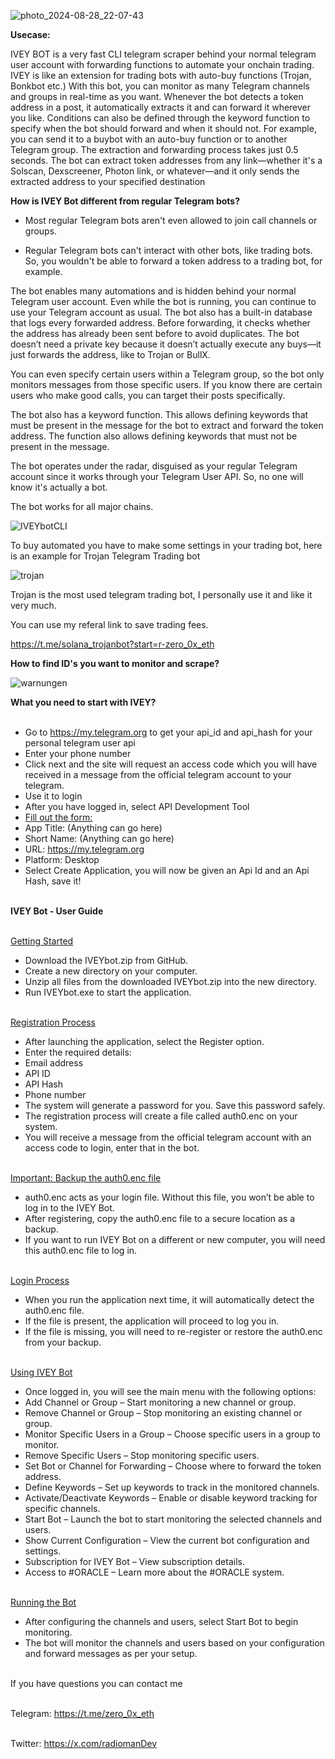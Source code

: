 ![photo_2024-08-28_22-07-43](https://github.com/user-attachments/assets/e1a9aedd-a065-40fb-8670-a43fb1ddd309)

**Usecase:**

IVEY BOT is a very fast CLI telegram scraper behind your normal telegram user account with forwarding functions to automate your onchain trading.
IVEY is like an extension for trading bots with auto-buy functions (Trojan, Bonkbot etc.)
With this bot, you can monitor as many Telegram channels and groups in real-time as you want. Whenever the bot detects a token address in a post, it automatically extracts it and can forward it wherever you like. Conditions can also be defined through the keyword function to specify when the bot should forward and when it should not.
For example, you can send it to a buybot with an auto-buy function or to another Telegram group. The extraction and forwarding process takes just 0.5 seconds. The bot can extract token addresses from
any link—whether it's a Solscan, Dexscreener, Photon link, or whatever—and it only sends the extracted address to your specified destination

**How is IVEY Bot different from regular Telegram bots?**

- Most regular Telegram bots aren't even allowed to join call channels or groups.

- Regular Telegram bots can't interact with other bots, like trading bots. So, you wouldn't be able to forward a token address to a trading bot, for example.

The bot enables many automations and is hidden behind your normal Telegram user account. Even while the bot is running, you can continue to use your Telegram account as usual.
The bot also has a built-in database that logs every forwarded address. Before forwarding, it checks whether the address has already been sent before to avoid duplicates. 
The bot doesn’t need a private key because it doesn’t actually execute any buys—it just forwards the address, like to Trojan or BullX.

You can even specify certain users within a Telegram group, so the bot only monitors messages from those specific users. If you know there are certain users who make good calls, 
you can target their posts specifically. 

The bot also has a keyword function. This allows defining keywords that must be present in the message for the bot to extract and forward the token address. The function also allows defining keywords that must not be present in the message.

The bot operates under the radar, disguised as your regular Telegram account since it works through your Telegram User API. So, no one will know it's actually a bot.

The bot works for all major chains.

![IVEYbotCLI](https://github.com/user-attachments/assets/a1f60615-a1d3-49eb-b74c-a7392cfcde6e)

To buy automated you have to make some settings in your trading bot, here is an example for Trojan Telegram Trading bot

![trojan](https://github.com/user-attachments/assets/5af09371-1cfd-4ad6-a444-429133cb895e)

Trojan is the most used telegram trading bot, I personally use it and like it very much.

You can use my referal link to save trading fees.

https://t.me/solana_trojanbot?start=r-zero_0x_eth

**How to find ID's you want to monitor and scrape?**


![warnungen](https://github.com/user-attachments/assets/38a346f9-ca89-46e4-add1-e42f8b2f6e97)


**What you need to start with IVEY?**<br><br>

- Go to https://my.telegram.org to get your api_id and api_hash for your personal telegram user api<br>
- Enter your phone number<br>
- Click next and the site will request an access code which you will have received in a message from the official telegram account to your telegram.<br>
- Use it to login<br>
- After you have logged in, select API Development Tool<br>
- <u>Fill out the form:</u><br>
- App Title: (Anything can go here)<br>
- Short Name: (Anything can go here)<br>
- URL: https://my.telegram.org<br>
- Platform: Desktop<br>
- Select Create Application, you will now be given an Api Id and an Api Hash, save it!<br><br>

**IVEY Bot - User Guide**<br><br>

<u>Getting Started</u><br>
- Download the IVEYbot.zip from GitHub.<br>
- Create a new directory on your computer.<br>
- Unzip all files from the downloaded IVEYbot.zip into the new directory.<br>
- Run IVEYbot.exe to start the application.<br><br>

<u>Registration Process</u><br>
- After launching the application, select the Register option.<br>
- Enter the required details:<br>
- Email address<br>
- API ID<br>
- API Hash<br>
- Phone number<br>
- The system will generate a password for you. Save this password safely.<br>
- The registration process will create a file called auth0.enc on your system.<br>
- You will receive a message from the official telegram account with an access code to login, enter that in the bot.<br><br>

<u>Important: Backup the auth0.enc file</u><br>
- auth0.enc acts as your login file. Without this file, you won’t be able to log in to the IVEY Bot.<br>
- After registering, copy the auth0.enc file to a secure location as a backup.<br>
- If you want to run IVEY Bot on a different or new computer, you will need this auth0.enc file to log in.<br><br>

<u>Login Process</u><br>
- When you run the application next time, it will automatically detect the auth0.enc file.<br>
- If the file is present, the application will proceed to log you in.<br>
- If the file is missing, you will need to re-register or restore the auth0.enc from your backup.<br><br>

<u>Using IVEY Bot</u><br>
- Once logged in, you will see the main menu with the following options:<br>
- Add Channel or Group – Start monitoring a new channel or group.<br>
- Remove Channel or Group – Stop monitoring an existing channel or group.<br>
- Monitor Specific Users in a Group – Choose specific users in a group to monitor.<br>
- Remove Specific Users – Stop monitoring specific users.<br>
- Set Bot or Channel for Forwarding – Choose where to forward the token address.<br>
- Define Keywords – Set up keywords to track in the monitored channels.<br>
- Activate/Deactivate Keywords – Enable or disable keyword tracking for specific channels.<br>
- Start Bot – Launch the bot to start monitoring the selected channels and users.<br>
- Show Current Configuration – View the current bot configuration and settings.<br>
- Subscription for IVEY Bot – View subscription details.<br>
- Access to #ORACLE – Learn more about the #ORACLE system.<br><br>

<u>Running the Bot</u><br>
- After configuring the channels and users, select Start Bot to begin monitoring.<br>
- The bot will monitor the channels and users based on your configuration and forward messages as per your setup.<br><br>

If you have questions you can contact me<br><br>

Telegram: https://t.me/zero_0x_eth<br><br>

Twitter: https://x.com/radiomanDev<br><br>
